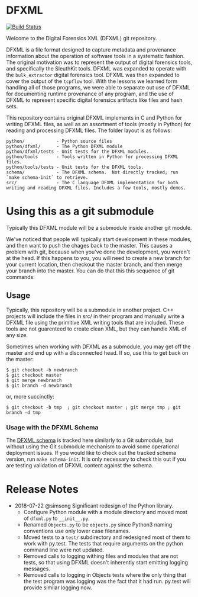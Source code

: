 # DFXML
[![Build Status](https://travis-ci.com/simsong/dfxml.svg?branch=master)](https://travis-ci.com/simsong/dfxml)

Welcome to the Digital Forensics XML (DFXML) git repository.

DFXML is a file format designed to capture metadata and provenance information about the operation of software tools in a systematic fashion. The original motivation was to represent the output of digital forensics tools, and specifically the SleuthKit tools. DFXML was expanded to operate with the `bulk_extractor` digital forensics tool. DFXML was then expanded to cover the output of the `tcpflow` tool. With the lessons we learned form handling all of those programs, we were able to separate out use of DFXML for documenting runtime provenance of any program, and the use of DFXML to represent specific digital forensics artifacts like files and hash sets.

This repository contains original DFXML implements in C and Python for writing DFXML files, as well as an assortment of tools (mostly in Python) for reading and processing DFXML files.  The folder layout is as follows:

```
python/            - Python source files
python/dfxml/      - The Python DFXML module
python/dfxml/tests - Unit tests for the DFXML modules.
python/tools       - Tools written in Python for processing DFXML files.
python/tools/tests - Unit tests for the DFXML tools.
schema/            - The DFXML schema.  Not directly tracked; run `make schema-init` to retrieve.
src/               - The C language DFXML implementation for both writing and reading DFXML files. Includes a few tools, mostly demos.
```

# Using this as a git submodule
Typically this DFXML module will be a submodule inside another git module.

We've noticed that people will typically start development in these modules, and then want to push the chages back to the master. This causes a problem with git, because when you've done the development, you weren't at the head. If this happens to you, you will need to create a new branch for your current location, then checkout the master branch, and then merge your branch into the master. You can do that this this sequence of git commands:

## Usage
Typically, this repository will be a submodule in another project. C++ projects will include the files in src/ in their program and manually write a DFXML file using the primitive XML writing tools that are included.
These tools are not guarenteed to create clean XML, but they can handle XML of any size.

Sometimes when working with DFXML as a submodule, you may get off the master and end up with a disconnected head. If so, use this to get back on the master:
```
$ git checkout -b newbranch
$ git checkout master
$ git merge newbranch
$ git branch -d newbranch
```

or, more succinctly:

```
$ git checkout -b tmp  ; git checkout master ; git merge tmp ; git branch -d tmp
```

### Usage with the DFXML Schema
The [DFXML schema](https://github.com/dfxml-working-group/dfxml_schema) is tracked here similarly to a Git submodule, but without using the Git submodule mechanism to avoid some operational deployment issues.  If you would like to check out the tracked schema version, run `make schema-init`.  It is only necessary to check this out if you are testing validation of DFXML content against the schema.

# Release Notes
- 2018-07-22 @simsong Significant redesign of the Python library.
  - Configure Python module with a module directory and moved most of `dfxml.py` to `__init__.py`.
  - Renamed `Objects.py` to be `objects.py` since Python3 naming conventions use only lower case filenames.
  - Moved tests to a `test/` subdirectory and redesigned most of them to work with py.test. The tests that require arguments on the python command line were not updated.
  - Removed calls to logging withing files and modules that are not tests, so that using DFXML doesn't inherently start emitting logging messages.
  - Removed calls to logging in Objects tests where the only thing that the test program was logging was the fact that it had run. py.test will provide similar logging now.
